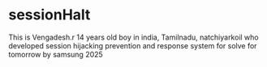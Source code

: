 # sessionHalt
This is Vengadesh.r 14 years old boy in india, Tamilnadu, natchiyarkoil who developed session hijacking prevention and response system for solve for tomorrow by samsung 2025
